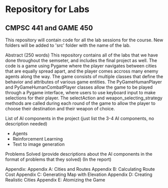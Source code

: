 # Repository for Labs
## CMPSC 441 and GAME 450

This repository will contain code for all the lab sessions for the course. New folders will be added to 'src' folder with the name of the lab. 

Abstract (250 words)
This repository contains all of the labs that we have done throughout the semseter, and includes the final project as well. The code is a game using Pygame where the player navigates between cities that are equally spread apart, and the player comes accross many enemy agents along the way. The game consists of multiple classes that define the behavior and attributes of various game entities. The PyGameHumanPlayer and PyGameHumanCombatPlayer classes allow the game to be played through a Pygame interface, where users to use keyboard input to make selections for their player. The selectAction and weapon_selecting_strategy methods are called during each round of the game to allow the player to choose their destination and their weapon of choice.

List of AI components in the project (just list the 3-4 AI components, no description needed)
- Agents 
- Reinforcement Learning
- Text to image generation

Problems Solved (provide descriptions about the AI components in the format of problems that they solved)
(In the report)

Appendix: 
Appendix A: Cities and Routes
Appendix B: Calculating Route Cost
Appendix C: Generating Map with Elevation
Appendix D: Creating Realistic Cities
Appendix E: Atomizing the Game 
